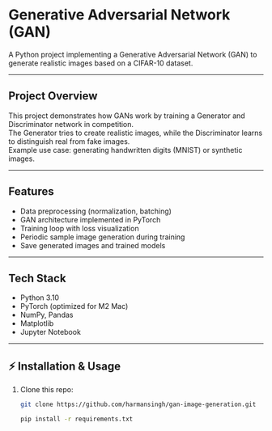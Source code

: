 # Generative Adversarial Network (GAN) 

A Python project implementing a Generative Adversarial Network (GAN) to generate realistic images based on a CIFAR-10 dataset.

---

##  Project Overview  
This project demonstrates how GANs work by training a Generator and Discriminator network in competition.  
The Generator tries to create realistic images, while the Discriminator learns to distinguish real from fake images.  
Example use case: generating handwritten digits (MNIST) or synthetic images.

---

##  Features  
- Data preprocessing (normalization, batching)  
- GAN architecture implemented in PyTorch  
- Training loop with loss visualization  
- Periodic sample image generation during training  
- Save generated images and trained models  

---

##  Tech Stack  
- Python 3.10  
- PyTorch (optimized for M2 Mac)  
- NumPy, Pandas  
- Matplotlib  
- Jupyter Notebook  

---

## ⚡ Installation & Usage  

1. Clone this repo:  
   ```bash
   git clone https://github.com/harmansingh/gan-image-generation.git

   pip install -r requirements.txt